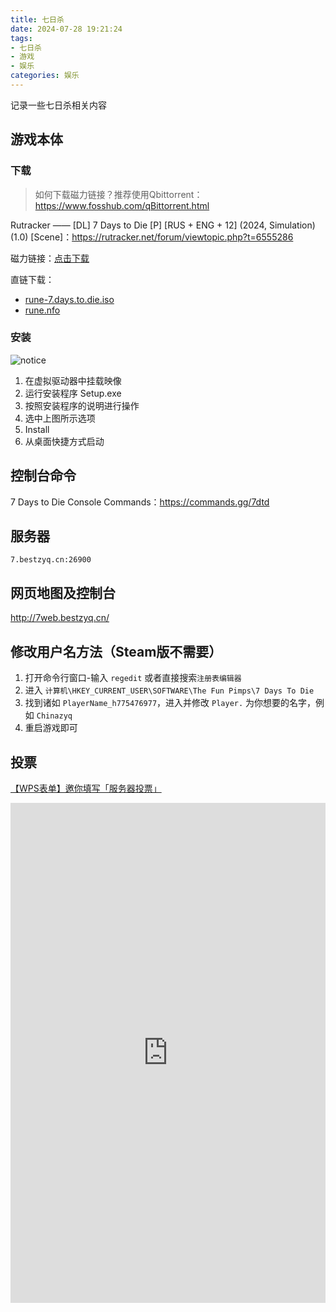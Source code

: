 ```yaml
---
title: 七日杀
date: 2024-07-28 19:21:24
tags: 
- 七日杀
- 游戏
- 娱乐
categories: 娱乐
---
```

记录一些七日杀相关内容

## 游戏本体
### 下载
> 如何下载磁力链接？推荐使用Qbittorrent：https://www.fosshub.com/qBittorrent.html

Rutracker —— [DL] 7 Days to Die [P] [RUS + ENG + 12] (2024, Simulation) (1.0) [Scene]：https://rutracker.net/forum/viewtopic.php?t=6555286

磁力链接：[点击下载](magnet:?xt=urn:btih:AA5684DE220B112EAEDDCE8C4F6F5B67F2BFB8DA&tr=http%3A%2F%2Fbt4.t-ru.org%2Fann%3Fmagnet&dn=%5BDL%5D%207%20Days%20to%20Die%20%5BP%5D%20%5BRUS%20%2B%20ENG%20%2B%2012%5D%20(2024%2C%20Simulation)%20(1.0)%20%5BScene%5D)

直链下载：
- [rune-7.days.to.die.iso](http://ss.bestzyq.cn/d/Personal/%E7%A7%BB%E5%8A%A8%E7%BD%91%E7%9B%98/%E7%94%B5%E8%84%91/%E8%BD%AF%E4%BB%B6/Game/7.Days.To.Die-RUNE/rune-7.days.to.die.iso)
- [rune.nfo](http://ss.bestzyq.cn/d/Personal/%E7%A7%BB%E5%8A%A8%E7%BD%91%E7%9B%98/%E7%94%B5%E8%84%91/%E8%BD%AF%E4%BB%B6/Game/7.Days.To.Die-RUNE/rune.nfo)

### 安装
![notice](https://pic1.zhimg.com/80/v2-1b4d83ca65d69be19b2960bdfc0554f0_1440w.png)
1. 在虚拟驱动器中挂载映像
2. 运行安装程序 Setup.exe
3. 按照安装程序的说明进行操作
4. 选中上图所示选项
5. Install
6. 从桌面快捷方式启动

## 控制台命令
7 Days to Die Console Commands：https://commands.gg/7dtd

## 服务器
```7.bestzyq.cn:26900```

## 网页地图及控制台
http://7web.bestzyq.cn/

## 修改用户名方法（Steam版不需要）
1. 打开命令行窗口-输入 `regedit` 或者直接搜索`注册表编辑器`
2. 进入 `计算机\HKEY_CURRENT_USER\SOFTWARE\The Fun Pimps\7 Days To Die`
3. 找到诸如 `PlayerName_h775476977`，进入并修改 `Player.` 为你想要的名字，例如 `Chinazyq`
4. 重启游戏即可

## 投票
[【WPS表单】邀你填写「服务器投票」](https://f.wps.cn/g/Z5p9XgBT/)
<iframe src="https://f.wps.cn/g/Z5p9XgBT/"
        width="100%" height="800px" frameborder="0" scrolling="yes"></iframe>